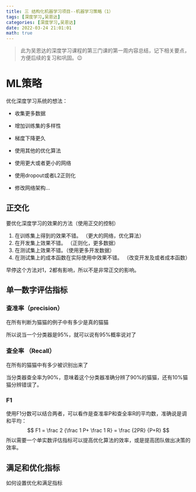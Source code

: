 ```yaml
---
title: 三 结构化机器学习项目--机器学习策略（1）
tags: [深度学习,吴恩达]
categories: [深度学习,吴恩达]
date: 2022-03-24 21:01:01
math: true
---
```


> 此为吴恩达的深度学习课程的第三门课的第一周内容总结，记下相关要点，方便后续的复习和巩固。:wink:

# ML策略

优化深度学习系统的想法：

- 收集更多数据

- 增加训练集的多样性

- 梯度下降更久

- 使用其他的优化算法

- 使用更大或者更小的网络

- 使用dropout或者L2正则化

- 修改网络架构...

## 正交化

要优化深度学习的效果的方法（使用正交的控制）

1. 在训练集上得到的效果不错。 （更大的网络，优化算法）
2. 在开发集上效果不错。 （正则化，更多数据）
3. 在测试集上效果不错。（使用更多开发数据）
4. 在测试集上的成本函数在实际使用中效果不错。 （改变开发及或者成本函数）

早停这个方法对1，2都有影响，所以不是非常正交的影响。

## 单一数字评估指标

### 查准率（precision）

在所有判断为猫猫的例子中有多少是真的猫猫

所以说当一个分类器是95%，就可以说有95%概率说对了

### 查全率 （Recall）

在所有的猫猫中有多少被识别出来了

当分类器查全率为90%，意味着这个分类器准确分辨了90%的猫猫，还有10%猫猫分辨错误了。

### F1

使用F1分数可以结合两者，可以看作是查准率P和查全率R的平均数，准确说是调和平均：
$$
F1 = \frac 2 {\frac 1 P+ \frac 1 R} = \frac {2PR} {P+R}
$$
所以需要一个单实数评估指标可以提高优化算法的效率，或是提高团队做出决策的效率。

## 满足和优化指标

如何设置优化和满足指标
